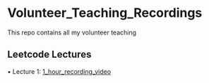 # Volunteer_Teaching_Recordings
This repo contains all my volunteer teaching
## Leetcode Lectures
• Lecture 1: [1_hour_recording_video]([https://www.google.com](https://www.facebook.com/iCodeguru/videos/656475807055397))
